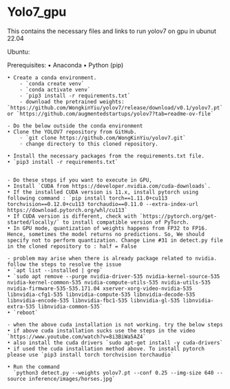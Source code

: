 # Yolo7_gpu
This contains the necessary files and links to run yolov7 on gpu in ubunut 22.04

Ubuntu:

Prerequisites:
    • Anaconda 
    • Python (pip)

    • Create a conda environment.
        - `conda create venv`
        - `conda activate venv`
        - `pip3 install -r requirements.txt`
        - download the pretrained weights: `https://github.com/WongkinYiu/yolov7/release/download/v0.1/yolov7.pt` or `https://github.com/augmentedstartups/yolov7?tab=readme-ov-file`
    
    - Do the below outside the conda environment
    • Clone the YOLOV7 repository from GitHub. 
        ◦ `git clone https://github.com/WongKinYiu/yolov7.git`
        ◦ change directory to this cloned repository.

    • Install the necessary packages from the requirements.txt file.
    • `pip3 install -r requirements.txt`


    - Do these steps if you want to execute in GPU,
    • Install `CUDA from https://developer.nvidia.com/cuda-downloads`.
    • If the installed CUDA version is 11.x, install pytorch using following command : `pip install torch==1.11.0+cu113 torchvision==0.12.0+cu113 torchaudio==0.11.0 --extra-index-url https://download.pytorch.org/whl/cu113`
    • If CUDA version is different, check with `https://pytorch.org/get-started/locally/` to install compatible version of PyTorch.
    • In GPU mode, quantization of weights happens from FP32 to FP16. Hence, sometimes the model returns no predictions. So, We should specify not to perform quantization. Change Line #31 in detect.py file in the cloned repository to : half = False

    - problem may arise when there is already package related to nvidia. follow the steps to resolve the issue
    • `apt list --installed | grep`
    • `sudo apt remove --purge nvidia-driver-535 nvidia-kernel-source-535 nvidia-kernel-common-535 nvidia-compute-utils-535 nvidia-utils-535 nvidia-firmware-535-535.171.04 xserver-xorg-video-nvidia-535 libnvidia-cfg1-535 libnvidia-compute-535 libnvidia-decode-535 libnvidia-encode-535 libnvidia-fbc1-535 libnvidia-gl-535 libnvidia-extra-535 libnvidia-common-535`
    • `reboot`

    - when the above cuda installation is not working. try the below steps
    • if above cuda installation sucks use the steps in the video `https://www.youtube.com/watch?v=8i3BiWa5AZ4`
    • also install the cuda drivers `sudo apt-get install -y cuda-drivers`
    • if used the cuda installation method above. To install pytorch please use `pip3 install torch torchvision torchaudio`
    
    • Run the command
      `python3 detect.py --weights yolov7.pt --conf 0.25 --img-size 640 --source inference/images/horses.jpg`
